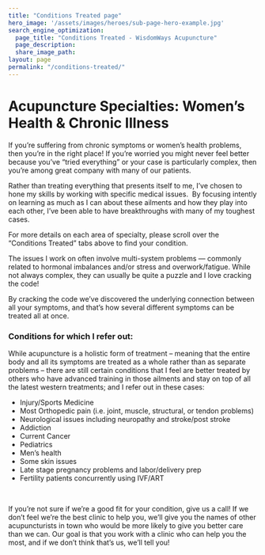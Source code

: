 ```yaml
---
title: "Conditions Treated page"
hero_image: '/assets/images/heroes/sub-page-hero-example.jpg'
search_engine_optimization:
  page_title: "Conditions Treated - WisdomWays Acupuncture"
  page_description:
  share_image_path:
layout: page
permalink: "/conditions-treated/"
---
```


# Acupuncture Specialties: Women’s Health & Chronic Illness

If you’re suffering from chronic symptoms or women’s health problems, then you’re in the right place! If you’re worried you might never feel better because you’ve “tried everything” or your case is particularly complex, then you’re among great company with many of our patients.

Rather than treating everything that presents itself to me, I’ve chosen to hone my skills by working with specific medical issues.&nbsp; By focusing intently on learning as much as I can about these ailments and how they play into each other, I’ve been able to have breakthroughs with many of my toughest cases.

For more details on each area of specialty, please scroll over the “Conditions Treated” tabs above to find your condition.

The issues I work on often involve multi-system problems — commonly related to hormonal imbalances and/or stress and overwork/fatigue. While not always complex, they can usually be quite a puzzle and I love cracking the code!

By cracking the code we’ve discovered the underlying connection between all your symptoms, and that’s how several different symptoms can be treated all at once.

### Conditions for which I refer out:

While acupuncture is a holistic form of treatment – meaning that the entire body and all its symptoms are treated as a whole rather than as separate problems – there are still certain conditions that I feel are better treated by others who have advanced training in those ailments and stay on top of all the latest western treatments; and I refer out in these cases:

* Injury/Sports Medicine
* Most Orthopedic pain (i.e. joint, muscle, structural, or tendon problems)
* Neurological issues including neuropathy and stroke/post stroke
* Addiction
* Current Cancer
* Pediatrics
* Men’s health
* Some skin issues
* Late stage pregnancy problems and labor/delivery prep
* Fertility patients concurrently using IVF/ART

&nbsp;

If you’re not sure if we’re a good fit for your condition, give us a call! If we don’t feel we’re the best clinic to help you, we’ll give you the names of other acupuncturists in town who would be more likely to give you better care than we can. Our goal is that you work with a clinic who can help you the most, and if we don’t think that’s us, we’ll tell you!

&nbsp;